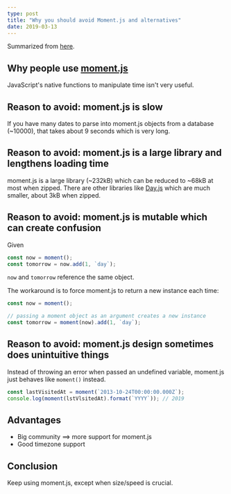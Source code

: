 ```yaml
---
type: post
title: "Why you should avoid Moment.js and alternatives"
date: 2019-03-13
---
```


Summarized from [here](https://inventi.studio/en/blog/why-you-shouldnt-use-moment-js).

## Why people use [moment.js](https://momentjs.com/)

JavaScript's native functions to manipulate time
isn't very useful.

## Reason to avoid: moment.js is slow

If you have many dates to parse into moment.js objects
from a database (~10000), that takes about 9 seconds
which is very long.

## Reason to avoid: moment.js is a large library and lengthens loading time

moment.js is a large library (~232kB) which can be reduced to
~68kB at most when zipped. There are other libraries like
[Day.js](https://github.com/iamkun/dayjs) which are much smaller,
about 3kB when zipped.

## Reason to avoid: moment.js is mutable which can create confusion

Given
```js
const now = moment(); 
const tomorrow = now.add(1, `day`);
```
`now` and `tomorrow` reference the same object.

The workaround is to force moment.js to return a new instance
each time:
```js
const now = moment();

// passing a moment object as an argument creates a new instance
const tomorrow = moment(now).add(1, `day`);
```

## Reason to avoid: moment.js design sometimes does unintuitive things

Instead of throwing an error when passed an undefined variable,
moment.js just behaves like `moment()` instead.
```js
const lastVisitedAt = moment(`2013-10-24T00:00:00.000Z`);
console.log(moment(lstVlsitedAt).format(`YYYY`)); // 2019
```

## Advantages

* Big community ==> more support for moment.js
* Good timezone support

## Conclusion

Keep using moment.js, except when size/speed is crucial.

